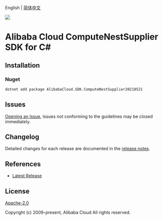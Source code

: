 English | [简体中文](README-CN.md)

![](https://aliyunsdk-pages.alicdn.com/icons/AlibabaCloud.svg)

# Alibaba Cloud ComputeNestSupplier SDK for C#

## Installation

### Nuget

```bash
dotnet add package AlibabaCloud.SDK.ComputeNestSupplier20210521
```

## Issues

[Opening an Issue](https://github.com/aliyun/alibabacloud-csharp-sdk/issues/new), Issues not conforming to the guidelines may be closed immediately.

## Changelog

Detailed changes for each release are documented in the [release notes](./ChangeLog.md).

## References

* [Latest Release](https://github.com/aliyun/alibabacloud-csharp-sdk/)

## License

[Apache-2.0](http://www.apache.org/licenses/LICENSE-2.0)

Copyright (c) 2009-present, Alibaba Cloud All rights reserved.
